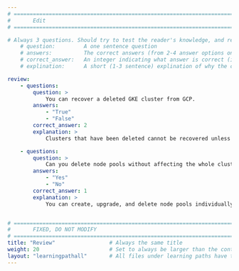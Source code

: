 ```yaml
---
# ================================================================================
#       Edit
# ================================================================================

# Always 3 questions. Should try to test the reader's knowledge, and reinforce the key points you want them to remember.
    # question:         A one sentence question
    # answers:          The correct answers (from 2-4 answer options only). Should be surrounded by quotes.
    # correct_answer:   An integer indicating what answer is correct (index starts from 0)
    # explination:      A short (1-3 sentence) explination of why the correct answer is correct. Can add additional context if desired

review:
    - questions:
        question: >
            You can recover a deleted GKE cluster from GCP.
        answers:
            - "True"
            - "False"
        correct_answer: 2
        explanation: >
            Clusters that have been deleted cannot be recovered unless you have created backup of it.

    - questions:
        question: >
            Can you delete node pools without affecting the whole cluster?
        answers:
            - "Yes"
            - "No"
        correct_answer: 1
        explanation: >
            You can create, upgrade, and delete node pools individually without affecting the whole cluster, but you can't configure a single node in the node pool; any configuration change affects all nodes in the node pool.


# ================================================================================
#       FIXED, DO NOT MODIFY
# ================================================================================
title: "Review"                 # Always the same title
weight: 20                      # Set to always be larger than the content in this path
layout: "learningpathall"       # All files under learning paths have this same wrapper
---
```


